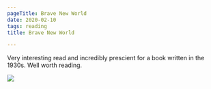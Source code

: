 ```yaml
---
pageTitle: Brave New World
date: 2020-02-10
tags: reading
title: Brave New World

---
```

Very interesting read and incredibly prescient for a book written in the 1930s. Well worth reading.

![](https://i.gr-assets.com/images/S/compressed.photo.goodreads.com/books/1551151249l/3180338._SY475_.jpg)